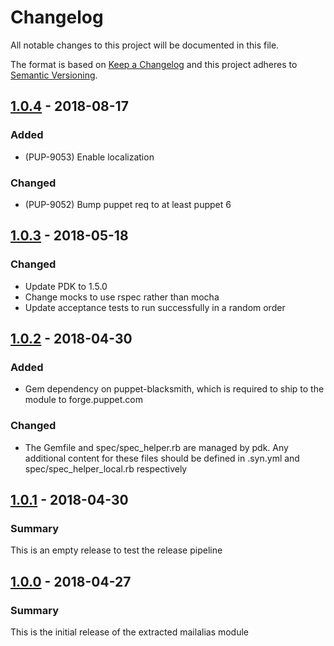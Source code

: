 # Changelog

All notable changes to this project will be documented in this file.

The format is based on [Keep a Changelog](http://keepachangelog.com/en/1.0.0/) and this project adheres to [Semantic Versioning](http://semver.org).

## [1.0.4] - 2018-08-17
### Added
- (PUP-9053) Enable localization
### Changed
- (PUP-9052) Bump puppet req to at least puppet 6

## [1.0.3] - 2018-05-18
### Changed
- Update PDK to 1.5.0
- Change mocks to use rspec rather than mocha
- Update acceptance tests to run successfully in a random order

## [1.0.2] - 2018-04-30
### Added
- Gem dependency on puppet-blacksmith, which is required to ship to the module
  to forge.puppet.com
### Changed
- The Gemfile and spec/spec_helper.rb are managed by pdk. Any additional content
  for these files should be defined in .syn.yml and spec/spec_helper_local.rb
  respectively

## [1.0.1] - 2018-04-30
### Summary
This is an empty release to test the release pipeline

## [1.0.0] - 2018-04-27
### Summary
This is the initial release of the extracted mailalias module

[1.0.4]: https://github.com/puppetlabs/puppetlabs-mailalias_core/compare/1.0.3...1.0.4
[1.0.3]: https://github.com/puppetlabs/puppetlabs-mailalias_core/compare/1.0.2...1.0.3
[1.0.2]: https://github.com/puppetlabs/puppetlabs-mailalias_core/compare/1.0.1...1.0.2
[1.0.1]: https://github.com/puppetlabs/puppetlabs-mailalias_core/compare/1.0.0...1.0.1
[1.0.0]: https://github.com/puppetlabs/puppetlabs-mailalias_core/releases/tag/1.0.0
